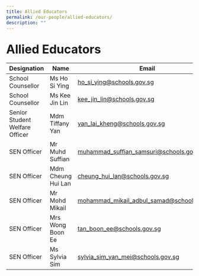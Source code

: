 ```yaml
---
title: Allied Educators
permalink: /our-people/allied-educators/
description: ""
---
```

**<font size=6>Allied Educators</font>**
-----------------------
 
|Designation | Name | Email |
| -------- | -------- | -------- |
| School Counsellor   | Ms Ho Si Ying| ho_si_ying@schools.gov.sg |
| School Counsellor   | Ms Kee Jin Lin| kee_jin_lin@schools.gov.sg |
| Senior Student Welfare Officer   | Mdm Tiffany Yan| yan_lai_kheng@schools.gov.sg|
| SEN Officer  | Mr Muhd Suffian | muhammad_suffian_samsuri@schools.gov.sg|
| SEN Officer  | Mdm Cheung Hui Lan| cheung_hui_lan@schools.gov.sg|
| SEN Officer   | Mr Mohd Mikail| mohammad_mikail_adbul_samad@schools.gov.sg     |
| SEN Officer   | Mrs Wong Boon Ee | tan_boon_ee@schools.gov.sg     |
| SEN Officer  | Ms Sylvia Sim | sylvia_sim_yan_mei@schools.gov.sg |